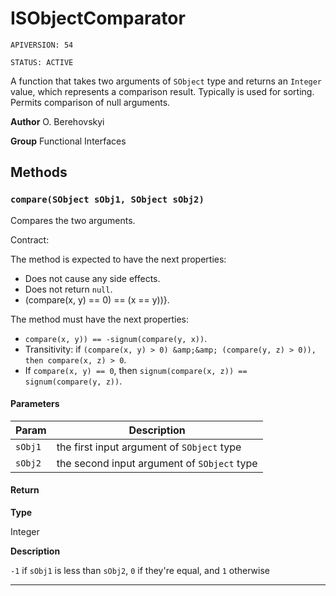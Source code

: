 # ISObjectComparator

`APIVERSION: 54`

`STATUS: ACTIVE`

A function that takes two arguments of `SObject` type and returns an `Integer` value, which represents a comparison result. Typically is used for sorting. Permits comparison of null arguments.


**Author** O. Berehovskyi


**Group** Functional Interfaces

## Methods
### `compare(SObject sObj1, SObject sObj2)`

Compares the two arguments. <p>Contract:</p> The method is expected to have the next properties: <ul>     <li>Does not cause any side effects.</li>     <li>Does not return `null`.</li>     <li>(compare(x, y) == 0) == (x == y))}.</li> </ul> The method must have the next properties: <ul>     <li>`compare(x, y)) == -signum(compare(y, x))`.</li>     <li>Transitivity: if `(compare(x, y) > 0) &amp;&amp; (compare(y, z) > 0)), then compare(x, z) > 0`.</li>     <li>If `compare(x, y) == 0`, then `signum(compare(x, z)) == signum(compare(y, z))`.</li> </ul>

#### Parameters
|Param|Description|
|---|---|
|`sObj1`|the first input argument of `SObject` type|
|`sObj2`|the second input argument of `SObject` type|

#### Return

**Type**

Integer

**Description**

`-1` if `sObj1` is less than `sObj2`, `0` if they&apos;re equal, and `1` otherwise

---
